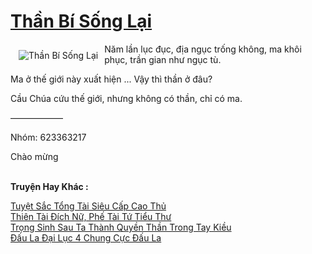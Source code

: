 <a href="https://truyenwiki.net/than-bi-song-lai.36648/" title="Thần Bí Sống Lại"><h1>Thần Bí Sống Lại</h1></a><div style="display:table"><img align="right" style="float: left; padding: 10px;" src="https://truyenwiki.net/a/img/str/src/36648.jpg" alt="Thần Bí Sống Lại">Năm lần lục đục, địa ngục trống không, ma khôi phục, trần gian như ngục tù.<p></p> Ma ở thế giới này xuất hiện ... Vậy thì thần ở đâu?<p></p> Cầu Chúa cứu thế giới, nhưng không có thần, chỉ có ma.<p></p> ——————<p></p> Nhóm: 623363217<p></p> Chào mừng</div><p><br><b>Truyện Hay Khác :</b></p><a href="https://truyenwiki.net/tuyet-sac-tong-tai-sieu-cap-cao-thu.35464/" alt="Tuyệt Sắc Tổng Tài Siêu Cấp Cao Thủ">Tuyệt Sắc Tổng Tài Siêu Cấp Cao Thủ</a><br/><a href="https://github.com/nownovels/topcv/tree/master/truyenhay/36071" alt="Thiên Tài Đích Nữ, Phế Tài Tứ Tiểu Thư">Thiên Tài Đích Nữ, Phế Tài Tứ Tiểu Thư</a><br/><a href="https://sangtacviet.wordpress.com/2020/10/22/trong-sinh-sau-ta-thanh-quyen-than-trong-tay-kieu/" alt="Trọng Sinh Sau Ta Thành Quyền Thần Trong Tay Kiều">Trọng Sinh Sau Ta Thành Quyền Thần Trong Tay Kiều</a><br/><a href="https://github.com/nownovels/topcv/tree/master/truyenhay/35096" alt="Đấu La Đại Lục 4 Chung Cực Đấu La">Đấu La Đại Lục 4 Chung Cực Đấu La</a><br/>